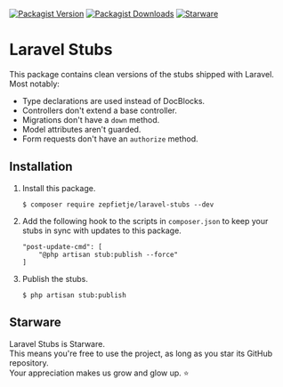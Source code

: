 [![Packagist Version](https://img.shields.io/packagist/v/zepfietje/laravel-stubs)](https://packagist.org/packages/zepfietje/laravel-stubs)
[![Packagist Downloads](https://img.shields.io/packagist/dt/zepfietje/laravel-stubs)](https://packagist.org/packages/zepfietje/laravel-stubs/stats)
[![Starware](https://img.shields.io/badge/Starware-⭐-black?labelColor=f9b00d)](https://github.com/zepfietje/starware)

# Laravel Stubs

This package contains clean versions of the stubs shipped with Laravel.  
Most notably:

- Type declarations are used instead of DocBlocks.
- Controllers don't extend a base controller.
- Migrations don't have a `down` method.
- Model attributes aren't guarded.
- Form requests don't have an `authorize` method.

## Installation

1. Install this package.
   ```console
   $ composer require zepfietje/laravel-stubs --dev
   ```
2. Add the following hook to the scripts in `composer.json` to keep your stubs in sync with updates to this package.
   ```
   "post-update-cmd": [
       "@php artisan stub:publish --force"
   ]
   ```
3. Publish the stubs.
   ```console
   $ php artisan stub:publish
   ```

## Starware

Laravel Stubs is Starware.  
This means you're free to use the project, as long as you star its GitHub repository.  
Your appreciation makes us grow and glow up. ⭐
